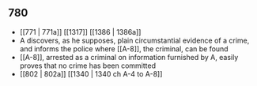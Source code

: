 ## 780
- [[771 | 771a]] [[1317]] [[1386 | 1386a]] 
- A discovers, as he supposes, plain circumstantial evidence of a crime, and informs the police where [[A-8]], the criminal, can be found
- [[A-8]], arrested as a criminal on information furnished by A, easily proves that no crime has been committed
- [[802 | 802a]] [[1340 | 1340 ch A-4 to A-8]] 

